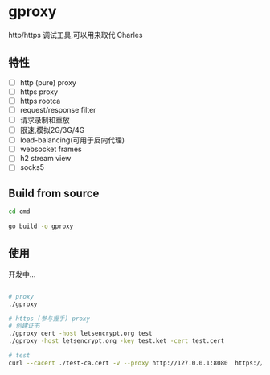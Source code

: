 # gproxy

http/https 调试工具,可以用来取代 Charles

## 特性
- [ ] http (pure) proxy
- [ ] https proxy
- [ ] https rootca
- [ ] request/response filter
- [ ] 请求录制和重放
- [ ] 限速,模拟2G/3G/4G
- [ ] load-balancing(可用于反向代理) 
- [ ] websocket frames
- [ ] h2 stream view
- [ ] socks5

## Build from source

```bash
cd cmd

go build -o gproxy
```

## 使用

开发中...

```bash

# proxy 
./gproxy

# https (参与握手) proxy
# 创建证书
./gproxy cert -host letsencrypt.org test
./gproxy -host letsencrypt.org -key test.ket -cert test.cert

# test
curl --cacert ./test-ca.cert -v --proxy http://127.0.0.1:8080  https://letsencrypt.org/test

```
